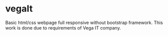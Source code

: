 # vegaIt
Basic html/css webpage full responsive without bootstrap framework. This work is done due to requirements of Vega IT company.

